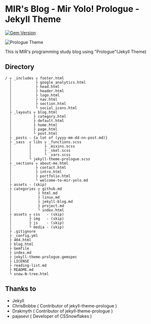 # MIR's Blog - Mir Yolo! Prologue - Jekyll Theme

[![Gem Version](https://badge.fury.io/rb/jekyll-theme-prologue.svg)](https://badge.fury.io/rb/jekyll-theme-prologue)

![Prologue Theme](assets/images/screenshot.png "Prologue Theme Screenshot")

This is MIR's programming study blog using "Prologue"(Jekyll Theme)

## Directory
```
/ ┬ _includes ┬ footer.html
  │           ├ google_analytics.html
  │           ├ head.html
  │           ├ header.html
  │           ├ logo.html
  │           ├ nav.html
  │           ├ section.html
  │           └ social_icons.html
  ├ _layouts ┬ blog.html
  │          ├ category.html
  │          ├ default.html
  │          ├ home.html
  │          ├ page.html
  │          └ post.html
  ├ _posts - {a lot of (yyyy-mm-dd-nn-post.md)}
  ├ _sass  ┬ libs ┬ _functions.scss
  │        │      ├ _mixins.scss
  │        │      ├ _skel.scss
  │        │      └ _vars.scss
  │        └ jekyll-theme-prologue.scss
  ├ _sections ┬ about-me.html
  │           ├ contact.html
  │           ├ intro.html
  │           ├ portfolio.html
  │           └ welcome-to-mir-yolo.md
  ├ assets - (skip)
  ├ categories ┬ github.md
  │            ├ html.md
  │            ├ linux.md
  │            ├ jekyll-blog.md
  │            ├ project.md
  │            └ index.html
  ├ assets ┬ css   - (skip)
  │        ├ img   - (skip)
  │        ├ js    - (skip)
  │        └ media - (skip)
  ├ .gitignore
  ├ _config.yml
  ├ 404.html
  ├ blog.html
  ├ Gemfile
  ├ index.md
  ├ jekyll-theme-prologue.gemspec
  ├ LICENSE
  ├ reading-list.md
  ├ README.md
  └ snow-N-tree.html
```


## Thanks to

* Jekyll
* ChrisBobbe ( Contributor of jekyll-theme-prologue )
* Drakmyth ( Contributor of jekyll-theme-prologue )
* pajasevi ( Developer of CSSnowflakes )

